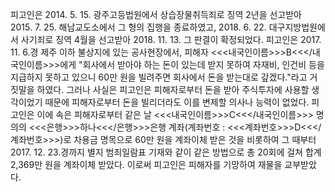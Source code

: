 피고인은 2014. 5. 15. 광주고등법원에서 상습장물취득죄로 징역 2년을 선고받아 2015. 7. 25. 해남교도소에서 그 형의 집행을 종료하였고, 2018. 6. 22. 대구지방법원에서 사기죄로 징역 4월을 선고받아 2018. 11. 13. 그 판결이 확정되었다.
피고인은 2017. 11. 6.경 제주 이하 불상지에 있는 공사현장에서, 피해자 <<<내국인이름>>>B<<</내국인이름>>>에게 "회사에서 받아야 하는 돈이 있는데 받지 못하여 자재비, 인건비 등을 지급하지 못하고 있으니 60만 원을 빌려주면 회사에서 돈을 받는대로 갚겠다."라고 거짓말을 하였다.
그러나 사실은 피고인은 피해자로부터 돈을 받아 주식투자에 사용할 생각이었기 때문에 피해자로부터 돈을 빌리더라도 이를 변제할 의사나 능력이 없었다. 피고인은 이에 속은 피해자로부터 같은 날 <<<내국인이름>>>C<<</내국인이름>>> 명의의 <<<은행>>>하나<<</은행>>>은행 계좌(계좌번호 : <<<계좌번호>>>D<<</계좌번호>>>)로 차용금 명목으로 60만 원을 계좌이체 받은 것을 비롯하여 그 때부터 2017. 12. 23.경까지 별지 범죄일람표 기재와 같이 같은 방법으로 총 20회에 걸쳐 합계 2,369만 원을 계좌이체 받았다.
이로써 피고인은 피해자를 기망하여 재물을 교부받았다.
